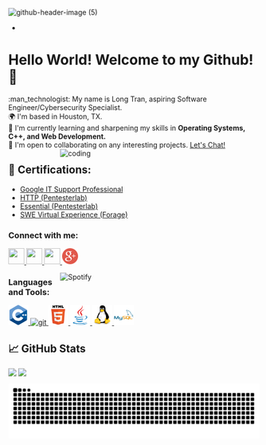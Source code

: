 ![github-header-image (5)](https://github.com/LongTran15200/LongTran15200/assets/128632373/19b2dda9-f9cd-431b-b665-ee36cab8f2be)

-
# Hello World! Welcome to my Github! :wave:

<p> :man_technologist: My name is Long Tran, aspiring Software Engineer/Cybersecurity Specialist.
<br>🌍 I'm based in Houston, TX.
<br>🌱 I'm currently learning and sharpening my skills in <b>Operating Systems, C++, and Web Development. </b>
<br>🤝 I'm open to collaborating on any interesting projects. <a href="mailto:Long.tran832@gmail.com" target="_blank" rel="noopener">Let's Chat!</a>

<img align="right" alt="coding" width="400" src="https://user-images.githubusercontent.com/55389276/140866485-8fb1c876-9a8f-4d6a-98dc-08c4981eaf70.gif">

## :page_facing_up: Certifications:

- [Google IT Support Professional](https://coursera.org/share/a66940902e215a23c9e28167e029f9bd)
- [HTTP (Pentesterlab)](https://github.com/LongTran15200/PentesterLab-HTTP-Challenges/blob/main/HTTP%20certification.pdf)
- [Essential (Pentesterlab)](https://github.com/LongTran15200/Pentesterlab-Essential-Challenges/blob/main/Essential%20certification.pdf)
- [SWE Virtual Experience (Forage)](https://github.com/LongTran15200/LongTran15200/assets/128632373/335ff496-07ac-4c1d-acb5-7609433645ee)


### Connect with me:

<p align="left">
  <a href="https://www.twitter.com/longtran1234" target="_blank" rel="noreferrer">
    <img src="https://raw.githubusercontent.com/danielcranney/readme-generator/main/public/icons/socials/twitter.svg" width="32" height="32" />
  </a>
  <a href="https://linkedin.com/in/long-tran-205222179/" target="_blank" rel="noreferrer">
    <img src="https://raw.githubusercontent.com/danielcranney/readme-generator/main/public/icons/socials/linkedin.svg" width="32" height="32" />
  </a>  
  <a href="https://discord.gg/aMecam57VT" target="_blank" rel="noreferrer">
    <img src="https://raw.githubusercontent.com/danielcranney/readme-generator/main/public/icons/socials/discord.svg" width="32" height="32" />
  </a>
  <a href="mailto:Long.tran832@gmail.com" target="_blank" rel="noreferrer">
    <img src="https://raw.githubusercontent.com/LongTran15200/LongTran15200/1c47a6c1524b374ba3aa66a197da9741319a85a7/Img/291685_google%2B_plus_social_logo_social%20media_icon.svg" width="32" height="32" />
  </a>
</p>

  [<img align="right" alt="Spotify" width="400" src="https://spotify-now-playing-longtran15200.vercel.app//api/spotify?background_color=0d1117&border_color=ffffff">](https://open.spotify.com/user/31d4amkbt37jxh6pn7tlilx2zqay)


### Languages and Tools:

<p align="left">
  <a href="https://www.w3schools.com/cpp/" target="_blank" rel="noreferrer">
    <img src="https://raw.githubusercontent.com/devicons/devicon/master/icons/cplusplus/cplusplus-original.svg" alt="cplusplus" width="40" height="40"/>
  </a>
  <a href="https://git-scm.com/" target="_blank" rel="noreferrer">
    <img src="https://www.vectorlogo.zone/logos/git-scm/git-scm-icon.svg" alt="git" width="40" height="40"/>
  </a>
  <a href="https://www.w3.org/html/" target="_blank" rel="noreferrer">
    <img src="https://raw.githubusercontent.com/devicons/devicon/master/icons/html5/html5-original-wordmark.svg" alt="html5" width="40" height="40"/>
  </a>
  <a href="https://www.java.com" target="_blank" rel="noreferrer">
    <img src="https://raw.githubusercontent.com/devicons/devicon/master/icons/java/java-original.svg" alt="java" width="40" height="40"/>
  </a>
  <a href="https://www.linux.org/" target="_blank" rel="noreferrer">
    <img src="https://raw.githubusercontent.com/devicons/devicon/master/icons/linux/linux-original.svg" alt="linux" width="40" height="40"/>
  </a>
  <a href="https://www.mysql.com/" target="_blank" rel="noreferrer">
    <img src="https://raw.githubusercontent.com/devicons/devicon/master/icons/mysql/mysql-original-wordmark.svg" alt="mysql" width="40" height="40"/>
  </a>
</p>

## 📈 GitHub Stats
<img align="center" width="47%" src="https://github-readme-stats.vercel.app/api?username=LongTran15200&show_icons=true&theme=tokyonight" />

<img align="center" width="47%" src="https://github-readme-stats.vercel.app/api/top-langs/?username=LongTran15200&hide_progress=true" />

![snake gif](https://raw.githubusercontent.com/longtran15200/longtran15200/output/github-contribution-grid-snake.svg)
    
